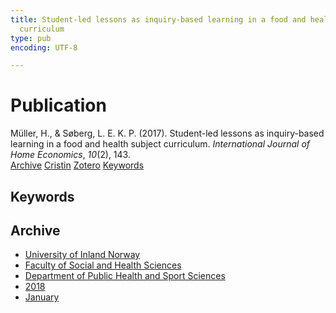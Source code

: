 ```yaml
---
title: Student-led lessons as inquiry-based learning in a food and health subject
  curriculum
type: pub
encoding: UTF-8

---
```

<h1>Publication</h1>
<article id="csl-bib-container-YXIXK6QY" class="csl-bib-container">
  <div class="csl-bib-body"> <div class="csl-entry">Müller, H., &#38; Søberg, L. E. K. P. (2017). Student-led lessons as inquiry-based learning in a food and health subject curriculum. <i>International Journal of Home Economics</i>, <i>10</i>(2), 143.</div> </div>
  <div class="csl-bib-buttons">
    <a href="#taxonomy-article-YXIXK6QY" alt="archive" class="csl-bib-button">Archive</a>
    <a href="https://app.cristin.no/results/show.jsf?id=1540200" alt="Cristin" class="csl-bib-button">Cristin</a>
    <a href="http://zotero.org/groups/5881554/items/YXIXK6QY" alt="Zotero" class="csl-bib-button">Zotero</a>
    <a href="#keywords-article-YXIXK6QY" alt="keywords" class="csl-bib-button">Keywords</a>
  </div>
  <div id="csl-bib-meta-container-YXIXK6QY"></div>
</article>
<div id="csl-bib-meta-YXIXK6QY" class="csl-bib-meta">
  <article id="keywords-article-YXIXK6QY" class="keywords-article">
    <h1>Keywords</h1>
    
  </article>
  <article id="taxonomy-article-YXIXK6QY" class="taxonomy-article">
    <h1>Archive</h1>
    <ul>
      <li>
        <a href="/en/archive/?key=3DCRN523">University of Inland Norway</a>
      </li>
      <li>
        <a href="/en/archive/?key=IDKFS3MX">Faculty of Social and Health Sciences</a>
      </li>
      <li>
        <a href="/en/archive/?key=FJXE3Z8X">Department of Public Health and Sport Sciences</a>
      </li>
      <li>
        <a href="/en/archive/?key=H5P87HVL">2018</a>
      </li>
      <li>
        <a href="/en/archive/?key=S2RACPMQ">January</a>
      </li>
    </ul>
  </article>
</div>
